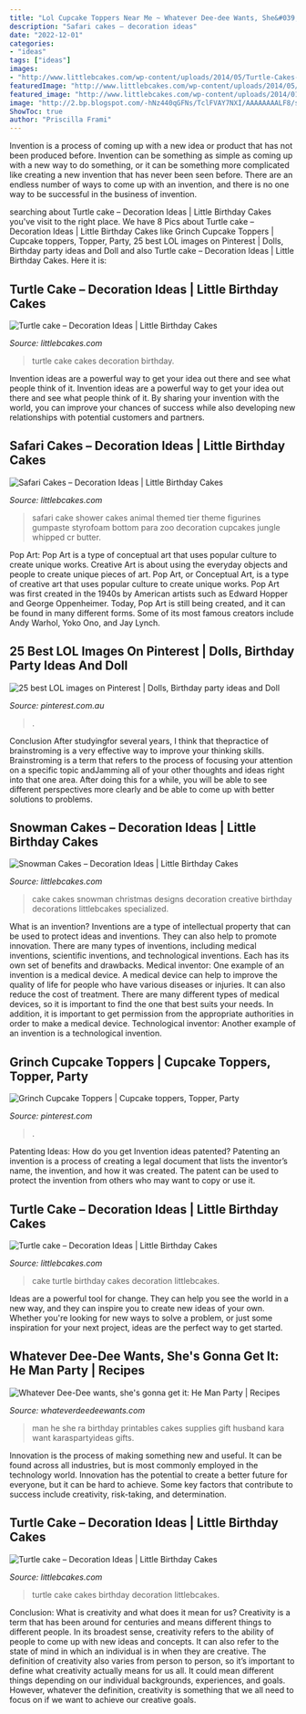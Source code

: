 ```yaml
---
title: "Lol Cupcake Toppers Near Me ~ Whatever Dee-dee Wants, She&#039;s Gonna Get It: He Man Party"
description: "Safari cakes – decoration ideas"
date: "2022-12-01"
categories:
- "ideas"
tags: ["ideas"]
images:
- "http://www.littlebcakes.com/wp-content/uploads/2014/05/Turtle-Cakes-Ideas.jpg"
featuredImage: "http://www.littlebcakes.com/wp-content/uploads/2014/05/Snowman-Cakes.jpg"
featured_image: "http://www.littlebcakes.com/wp-content/uploads/2014/01/Safari-Baby-Shower-Cakes.jpg"
image: "http://2.bp.blogspot.com/-hNz440qGFNs/TclFVAY7NXI/AAAAAAAALF8/sUAA7mTWyMI/s1600/he-man-birthday-party-comic-masters-of-universe-she-ra-cupcakes-toppers-yellow-red-3.jpg"
ShowToc: true
author: "Priscilla Frami"
---
```



Invention is a process of coming up with a new idea or product that has not been produced before. Invention can be something as simple as coming up with a new way to do something, or it can be something more complicated like creating a new invention that has never been seen before. There are an endless number of ways to come up with an invention, and there is no one way to be successful in the business of invention.

	

		
searching about Turtle cake – Decoration Ideas | Little Birthday Cakes you've visit to the right place. We have 8 Pics about Turtle cake – Decoration Ideas | Little Birthday Cakes like Grinch Cupcake Toppers | Cupcake toppers, Topper, Party, 25 best LOL images on Pinterest | Dolls, Birthday party ideas and Doll and also Turtle cake – Decoration Ideas | Little Birthday Cakes. Here it is:
		
    
## Turtle Cake – Decoration Ideas | Little Birthday Cakes

<img loading=lazy src="http://www.littlebcakes.com/wp-content/uploads/2014/05/Turtle-Cakes-Images.jpg" onerror="this.onerror=null;this.src='https://tse1.mm.bing.net/th?id=OIP.zU8vLDEPU3yUeNUEIDeffQHaFS&amp;pid=15.1';" alt="Turtle cake – Decoration Ideas | Little Birthday Cakes">

_Source: littlebcakes.com_

>turtle cake cakes decoration birthday. 

	

Invention ideas are a powerful way to get your idea out there and see what people think of it.
Invention ideas are a powerful way to get your idea out there and see what people think of it. By sharing your invention with the world, you can improve your chances of success while also developing new relationships with potential customers and partners.

    
## Safari Cakes – Decoration Ideas | Little Birthday Cakes

<img loading=lazy src="http://www.littlebcakes.com/wp-content/uploads/2014/01/Safari-Baby-Shower-Cakes.jpg" onerror="this.onerror=null;this.src='https://tse4.mm.bing.net/th?id=OIP.LNLmPj83tfsW7CX3a5BcmAHaIG&amp;pid=15.1';" alt="Safari Cakes – Decoration Ideas | Little Birthday Cakes">

_Source: littlebcakes.com_

>safari cake shower cakes animal themed tier theme figurines gumpaste styrofoam bottom para zoo decoration cupcakes jungle whipped cr butter. 

	

Pop Art: Pop Art is a type of conceptual art that uses popular culture to create unique works.
Creative Art is about using the everyday objects and people to create unique pieces of art. Pop Art, or Conceptual Art, is a type of creative art that uses popular culture to create unique works. Pop Art was first created in the 1940s by American artists such as Edward Hopper and George Oppenheimer. Today, Pop Art is still being created, and it can be found in many different forms. Some of its most famous creators include Andy Warhol, Yoko Ono, and Jay Lynch.

    
## 25 Best LOL Images On Pinterest | Dolls, Birthday Party Ideas And Doll

<img loading=lazy src="https://i.pinimg.com/736x/c9/5e/08/c95e080aa77e450a24c49de800919bd6.jpg" onerror="this.onerror=null;this.src='https://tse3.mm.bing.net/th?id=OIP.fFCSht6ogsTCazU9Kow1YQHaKn&amp;pid=15.1';" alt="25 best LOL images on Pinterest | Dolls, Birthday party ideas and Doll">

_Source: pinterest.com.au_

>. 

	

Conclusion
After studyingfor several years, I think that thepractice of brainstroming is a very effective way to improve your thinking skills. Brainstroming is a term that refers to the process of focusing your attention on a specific topic andJamming all of your other thoughts and ideas right into that one area. After doing this for a while, you will be able to see different perspectives more clearly and be able to come up with better solutions to problems.

    
## Snowman Cakes – Decoration Ideas | Little Birthday Cakes

<img loading=lazy src="http://www.littlebcakes.com/wp-content/uploads/2014/05/Snowman-Cakes.jpg" onerror="this.onerror=null;this.src='https://tse4.mm.bing.net/th?id=OIP.dgkXmuPLE-_3XeYWPI5WPQHaGI&amp;pid=15.1';" alt="Snowman Cakes – Decoration Ideas | Little Birthday Cakes">

_Source: littlebcakes.com_

>cake cakes snowman christmas designs decoration creative birthday decorations littlebcakes specialized. 

	

What is an invention?
Inventions are a type of intellectual property that can be used to protect ideas and inventions. They can also help to promote innovation. There are many types of inventions, including medical inventions, scientific inventions, and technological inventions. Each has its own set of benefits and drawbacks.
Medical inventor: 
One example of an invention is a medical device. A medical device can help to improve the quality of life for people who have various diseases or injuries. It can also reduce the cost of treatment. 
There are many different types of medical devices, so it is important to find the one that best suits your needs. In addition, it is important to get permission from the appropriate authorities in order to make a medical device. 
Technological inventor: 
Another example of an invention is a technological invention.

    
## Grinch Cupcake Toppers | Cupcake Toppers, Topper, Party

<img loading=lazy src="https://i.pinimg.com/736x/69/e2/79/69e279be8ba52f786647d8a53434c975.jpg" onerror="this.onerror=null;this.src='https://tse3.mm.bing.net/th?id=OIP.xVJAClYmWFxboh64NVLk7QHaJ3&amp;pid=15.1';" alt="Grinch Cupcake Toppers | Cupcake toppers, Topper, Party">

_Source: pinterest.com_

>. 

	

Patenting Ideas: How do you get Invention ideas patented?
Patenting an invention is a process of creating a legal document that lists the inventor’s name, the invention, and how it was created. The patent can be used to protect the invention from others who may want to copy or use it.

    
## Turtle Cake – Decoration Ideas | Little Birthday Cakes

<img loading=lazy src="https://www.littlebcakes.com/wp-content/uploads/2014/05/Turtle-Birthday-Cake-Ideas.jpg" onerror="this.onerror=null;this.src='https://tse4.mm.bing.net/th?id=OIP.tpqtgk3wTZ6XIE2KoTVNgQHaIs&amp;pid=15.1';" alt="Turtle cake – Decoration Ideas | Little Birthday Cakes">

_Source: littlebcakes.com_

>cake turtle birthday cakes decoration littlebcakes. 

	

Ideas are a powerful tool for change. They can help you see the world in a new way, and they can inspire you to create new ideas of your own. Whether you're looking for new ways to solve a problem, or just some inspiration for your next project, ideas are the perfect way to get started.

    
## Whatever Dee-Dee Wants, She&#039;s Gonna Get It: He Man Party | Recipes

<img loading=lazy src="http://2.bp.blogspot.com/-hNz440qGFNs/TclFVAY7NXI/AAAAAAAALF8/sUAA7mTWyMI/s1600/he-man-birthday-party-comic-masters-of-universe-she-ra-cupcakes-toppers-yellow-red-3.jpg" onerror="this.onerror=null;this.src='https://tse4.mm.bing.net/th?id=OIP.Nc8dS9yZJpo6bNWGfE63SQAAAA&amp;pid=15.1';" alt="Whatever Dee-Dee wants, she&#039;s gonna get it: He Man Party | Recipes">

_Source: whateverdeedeewants.com_

>man he she ra birthday printables cakes supplies gift husband kara want karaspartyideas gifts. 

	

Innovation is the process of making something new and useful. It can be found across all industries, but is most commonly employed in the technology world. Innovation has the potential to create a better future for everyone, but it can be hard to achieve. Some key factors that contribute to success include creativity, risk-taking, and determination.

    
## Turtle Cake – Decoration Ideas | Little Birthday Cakes

<img loading=lazy src="http://www.littlebcakes.com/wp-content/uploads/2014/05/Turtle-Cakes-Ideas.jpg" onerror="this.onerror=null;this.src='https://tse1.mm.bing.net/th?id=OIP.nKNeZeSCo0rPdlbxkT9f4QHaFj&amp;pid=15.1';" alt="Turtle cake – Decoration Ideas | Little Birthday Cakes">

_Source: littlebcakes.com_

>turtle cake cakes birthday decoration littlebcakes. 

	

Conclusion: What is creativity and what does it mean for us?
Creativity is a term that has been around for centuries and means different things to different people. In its broadest sense, creativity refers to the ability of people to come up with new ideas and concepts. It can also refer to the state of mind in which an individual is in when they are creative. The definition of creativity also varies from person to person, so it’s important to define what creativity actually means for us all. It could mean different things depending on our individual backgrounds, experiences, and goals. However, whatever the definition, creativity is something that we all need to focus on if we want to achieve our creative goals.

